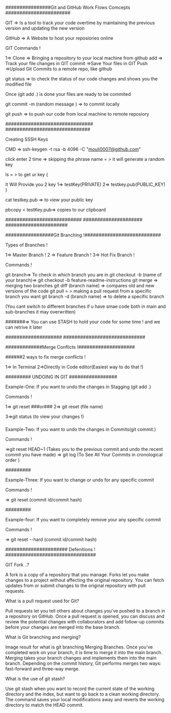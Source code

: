 ################Git and GitHub Work Flows Comcepts #######################


GIT  => Is a tool to track your code overtime by 
maintaining the previous version and updating the new version


GitHub => A Website to host your reposiories online


GIT Commands !

1=> Clone => Bringing a repository to your local machine from github
add => Track your file changes in GIT
commit =>Save Your files in GIT
Push =>Upload Git Commits to a remote repo, like github

git status => to check the status of our code changes and shows you the modified file 

Once (git add .) is done your files are ready to be commited

git commit -m (random message ) => to commit locally

git push =>  to push our code from local machine to remote reposiory


###############################
##############################

Creating SSSH Keys 

CMD => ssh-keygen -t rsa -b 4096 -C "mouli0007@github.com"

click enter 2 time => skipping the phrase name = > it will generate a random key 

ls  = > to get ur key {

It Will Provide you 2 key 
1=> testKey(PRIVATE)
2=> testkey.pub(PUBLIC_KEY)
}


cat testkey.pub => to view your public key

pbcopy < testKey.pub=> copies to our clipboard


###########################
#####################
######################

#################Git Branching !###########################


Types of Branches !

 1=> Master Branch !
 2 => Feature Branch !
3=> Hot Fix Branch !


Commands !

git branch=> To check in which branch you are in 
git checkout -b (name of your branch)=> git checkout -b feature-readme-instructions
git merge => merging two branches
git diff (branch name) => compares old and new versions of the code
git pull = > making a pull request from a specific branch you want 
git branch -d (branch name) => to delete a specific branch



(You cant switch to different branches 
if u have smae code both in main and sub-branches it may overwritten)

#######=> You can use STASH to hold your code for some time ! and we can retrive it later

####################
#############################

#############Merge Conflicts !####################


######2 ways to fix merge conflicts !

1=> In Terminal
2=>Directly in Code editor(Easiest way to do that !)


######### UNDOING IN GIT #################

Example-One: If you want to undo the changes in Stagging (git add .)

Commands !

1=> git reset
###or###
2=> git reset (file name)

3=>git status (to view your changes !)

#####
Example-Two: If you want to undo the changes in Commits(git commit.)


Commands ! 

=>git reset HEAD~1 (Takes you to the previous commit and undo the recent commit you have made)
=> git log (To See All Your Commits in cronological order )


#########

Example-Three: If you want to change or undo for any specific commit

Commands !

=> git reset (commit id/commit hash)


#########

Example-four: If you want to completely remove your any specific commit

Commands !

=> git reset --hard (commit id/commit hash)




######################  Defenitions ! ################################


GIT Fork ..? 


A fork is a copy of a repository that you manage. 
Forks let you make changes to a project without affecting the original repository. 
You can fetch updates from or submit changes to the original repository with pull requests.

What is a pull request used for Git?


Pull requests let you tell others about changes you've pushed to a branch in a repository on GitHub. 
Once a pull request is opened, you can discuss and review the potential changes with collaborators
 and add follow-up commits before your changes are merged into the base branch.
 
 
 What is Git branching and merging?
 
 
Image result for what is git branching
Merging Branches. Once you've completed work on your branch, 
it is time to merge it into the main branch. 
Merging takes your branch changes and implements them into the main branch. 
Depending on the commit history, 
Git performs merges two ways: fast-forward and three-way merge.


What is the use of git stash?


Use git stash when you want to record the current state of the working directory and the index, 
but want to go back to a clean working directory. The command saves your local modifications away 
and reverts the working directory to match the HEAD commit.
